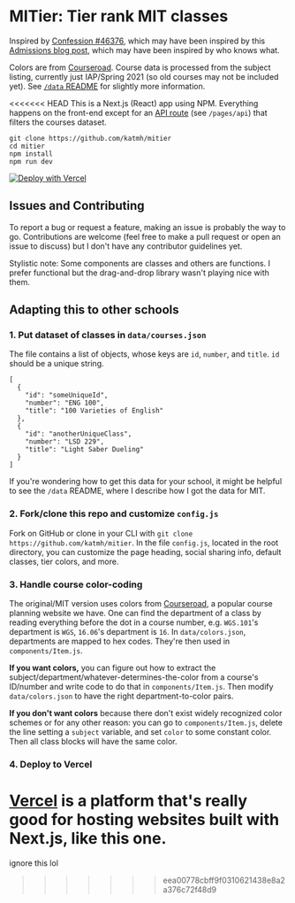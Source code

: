 # MITier: Tier rank MIT classes

Inspired by [Confession #46376](https://www.facebook.com/beaverconfessions/posts/4134086619993687), which may have been inspired by this [Admissions blog post](https://mitadmissions.org/blogs/entry/tier-listing-my-classes/), which may have been inspired by who knows what.

Colors are from [Courseroad](https://github.com/sipb/courseroad2/blob/master/src/assets/css/coursecolors.css). Course data is processed from the subject listing, currently just IAP/Spring 2021 (so old courses may not be included yet). See [`/data` README](https://github.com/katmh/mitier/tree/main/data) for slightly more information.


<<<<<<< HEAD
This is a Next.js (React) app using NPM. Everything happens on the front-end except for an [API route](https://nextjs.org/docs/api-routes/introduction) (see `/pages/api`) that filters the courses dataset.

```
git clone https://github.com/katmh/mitier
cd mitier
npm install
npm run dev
```

[![Deploy with Vercel](https://vercel.com/button)](https://vercel.com/new/git/external?repository-url=https%3A%2F%2Fgithub.com%2Fkatmh%2Fmitier)

## Issues and Contributing

To report a bug or request a feature, making an issue is probably the way to go. Contributions  are welcome (feel free to make a pull request or open an issue to discuss) but I don't have any contributor guidelines yet.

Stylistic note: Some components are classes and others are functions. I prefer functional but the drag-and-drop library wasn't playing nice with them.

## Adapting this to other schools

### 1. Put dataset of classes in `data/courses.json`

The file contains a list of objects, whose keys are `id`, `number`, and `title`. `id` should be a unique string.

```
[
  {
    "id": "someUniqueId",
    "number": "ENG 100",
    "title": "100 Varieties of English"
  },
  {
    "id": "anotherUniqueClass",
    "number": "LSD 229",
    "title": "Light Saber Dueling"
  }
]
```

If you're wondering how to get this data for your school, it might be helpful to see the `/data` README, where I describe how I got the data for MIT.

### 2. Fork/clone this repo and customize `config.js`

Fork on GitHub or clone in your CLI with `git clone https://github.com/katmh/mitier`. In the file `config.js`, located in the root directory, you can customize the page heading, social sharing info, default classes, tier colors, and more.

### 3. Handle course color-coding

The original/MIT version uses colors from [Courseroad](https://courseroad.mit.edu/), a popular course planning website we have. One can find the department of a class by reading everything before the dot in a course number, e.g. `WGS.101`'s department is `WGS`, `16.06`'s department is `16`. In `data/colors.json`, departments are mapped to hex codes. They're then used in `components/Item.js`.

**If you want colors,** you can figure out how to extract the subject/department/whatever-determines-the-color from a course's ID/number and write code to do that in `components/Item.js`. Then modify `data/colors.json` to have the right department-to-color pairs.

**If you don't want colors** because there don't exist widely recognized color schemes or for any other reason: you can go to `components/Item.js`, delete the line setting a `subject` variable, and set `color` to some constant color. Then all class blocks will have the same color.

### 4. Deploy to Vercel

[Vercel](https://vercel.com/) is a platform that's really good for hosting websites built with Next.js, like this one.
=======
ignore this lol 
<!-- 

// <img src = "https://www.clipartmax.com/png/full/150-1509428_university-of-missouri-mizzou-tigers.png" height = "75rem" alt = "miz tiger"/>
// <img src = "https://upload.wikimedia.org/wikipedia/en/5/5c/UMSL_Tritons_logo.svg" height = "75rem" alt = "umsl triton"/>
// <img src = "https://dbukjj6eu5tsf.cloudfront.net/umkckangaroos.com/images/logos/site/site.png" height = "75rem" alt = "umkc roos"/> -->
>>>>>>> eea00778cbff9f0310621438e8a2a376c72f48d9
